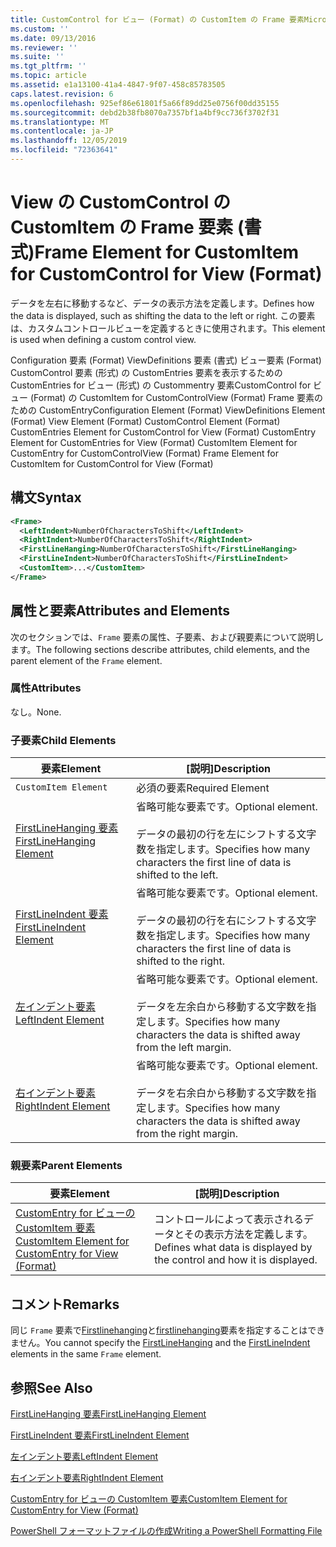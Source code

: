 ```yaml
---
title: CustomControl for ビュー (Format) の CustomItem の Frame 要素Microsoft Docs
ms.custom: ''
ms.date: 09/13/2016
ms.reviewer: ''
ms.suite: ''
ms.tgt_pltfrm: ''
ms.topic: article
ms.assetid: e1a13100-41a4-4847-9f07-458c85783505
caps.latest.revision: 6
ms.openlocfilehash: 925ef86e61801f5a66f89dd25e0756f00dd35155
ms.sourcegitcommit: debd2b38fb8070a7357bf1a4bf9cc736f3702f31
ms.translationtype: MT
ms.contentlocale: ja-JP
ms.lasthandoff: 12/05/2019
ms.locfileid: "72363641"
---
```

# <a name="frame-element-for-customitem-for-customcontrol-for-view-format"></a><span data-ttu-id="cca64-102">View の CustomControl の CustomItem の Frame 要素 (書式)</span><span class="sxs-lookup"><span data-stu-id="cca64-102">Frame Element for CustomItem for CustomControl for View (Format)</span></span>

<span data-ttu-id="cca64-103">データを左右に移動するなど、データの表示方法を定義します。</span><span class="sxs-lookup"><span data-stu-id="cca64-103">Defines how the data is displayed, such as shifting the data to the left or right.</span></span> <span data-ttu-id="cca64-104">この要素は、カスタムコントロールビューを定義するときに使用されます。</span><span class="sxs-lookup"><span data-stu-id="cca64-104">This element is used when defining a custom control view.</span></span>

<span data-ttu-id="cca64-105">Configuration 要素 (Format) ViewDefinitions 要素 (書式) ビュー要素 (Format) CustomControl 要素 (形式) の CustomEntries 要素を表示するための CustomEntries for ビュー (形式) の Custommentry 要素CustomControl for ビュー (Format) の CustomItem for CustomControlView (Format) Frame 要素のための CustomEntry</span><span class="sxs-lookup"><span data-stu-id="cca64-105">Configuration Element (Format) ViewDefinitions Element (Format) View Element (Format) CustomControl Element (Format) CustomEntries Element for CustomControl for View (Format) CustomEntry Element for CustomEntries for View (Format) CustomItem Element for CustomEntry for CustomControlView (Format) Frame Element for CustomItem for CustomControl for View (Format)</span></span>

## <a name="syntax"></a><span data-ttu-id="cca64-106">構文</span><span class="sxs-lookup"><span data-stu-id="cca64-106">Syntax</span></span>

```xml
<Frame>
  <LeftIndent>NumberOfCharactersToShift</LeftIndent>
  <RightIndent>NumberOfCharactersToShift</RightIndent>
  <FirstLineHanging>NumberOfCharactersToShift</FirstLineHanging>
  <FirstLineIndent>NumberOfCharactersToShift</FirstLineIndent>
  <CustomItem>...</CustomItem>
</Frame>
```

## <a name="attributes-and-elements"></a><span data-ttu-id="cca64-107">属性と要素</span><span class="sxs-lookup"><span data-stu-id="cca64-107">Attributes and Elements</span></span>

<span data-ttu-id="cca64-108">次のセクションでは、`Frame` 要素の属性、子要素、および親要素について説明します。</span><span class="sxs-lookup"><span data-stu-id="cca64-108">The following sections describe attributes, child elements, and the parent element of the `Frame` element.</span></span>

### <a name="attributes"></a><span data-ttu-id="cca64-109">属性</span><span class="sxs-lookup"><span data-stu-id="cca64-109">Attributes</span></span>

<span data-ttu-id="cca64-110">なし。</span><span class="sxs-lookup"><span data-stu-id="cca64-110">None.</span></span>

### <a name="child-elements"></a><span data-ttu-id="cca64-111">子要素</span><span class="sxs-lookup"><span data-stu-id="cca64-111">Child Elements</span></span>

|<span data-ttu-id="cca64-112">要素</span><span class="sxs-lookup"><span data-stu-id="cca64-112">Element</span></span>|<span data-ttu-id="cca64-113">[説明]</span><span class="sxs-lookup"><span data-stu-id="cca64-113">Description</span></span>|
|-------------|-----------------|
|`CustomItem Element`|<span data-ttu-id="cca64-114">必須の要素</span><span class="sxs-lookup"><span data-stu-id="cca64-114">Required Element</span></span>|
|[<span data-ttu-id="cca64-115">FirstLineHanging 要素</span><span class="sxs-lookup"><span data-stu-id="cca64-115">FirstLineHanging Element</span></span>](./firstlinehanging-element-for-frame-for-customcontrol-for-view-format.md)|<span data-ttu-id="cca64-116">省略可能な要素です。</span><span class="sxs-lookup"><span data-stu-id="cca64-116">Optional element.</span></span><br /><br /> <span data-ttu-id="cca64-117">データの最初の行を左にシフトする文字数を指定します。</span><span class="sxs-lookup"><span data-stu-id="cca64-117">Specifies how many characters the first line of data is shifted to the left.</span></span>|
|[<span data-ttu-id="cca64-118">FirstLineIndent 要素</span><span class="sxs-lookup"><span data-stu-id="cca64-118">FirstLineIndent Element</span></span>](./firstlineindent-element-for-frame-for-customcontrol-for-view-format.md)|<span data-ttu-id="cca64-119">省略可能な要素です。</span><span class="sxs-lookup"><span data-stu-id="cca64-119">Optional element.</span></span><br /><br /> <span data-ttu-id="cca64-120">データの最初の行を右にシフトする文字数を指定します。</span><span class="sxs-lookup"><span data-stu-id="cca64-120">Specifies how many characters the first line of data is shifted to the right.</span></span>|
|[<span data-ttu-id="cca64-121">左インデント要素</span><span class="sxs-lookup"><span data-stu-id="cca64-121">LeftIndent Element</span></span>](./leftindent-element-for-frame-for-customcontrol-for-view-format.md)|<span data-ttu-id="cca64-122">省略可能な要素です。</span><span class="sxs-lookup"><span data-stu-id="cca64-122">Optional element.</span></span><br /><br /> <span data-ttu-id="cca64-123">データを左余白から移動する文字数を指定します。</span><span class="sxs-lookup"><span data-stu-id="cca64-123">Specifies how many characters the data is shifted away from the left margin.</span></span>|
|[<span data-ttu-id="cca64-124">右インデント要素</span><span class="sxs-lookup"><span data-stu-id="cca64-124">RightIndent Element</span></span>](./rightindent-element-for-frame-for-customcontrol-for-view-format.md)|<span data-ttu-id="cca64-125">省略可能な要素です。</span><span class="sxs-lookup"><span data-stu-id="cca64-125">Optional element.</span></span><br /><br /> <span data-ttu-id="cca64-126">データを右余白から移動する文字数を指定します。</span><span class="sxs-lookup"><span data-stu-id="cca64-126">Specifies how many characters the data is shifted away from the right margin.</span></span>|

### <a name="parent-elements"></a><span data-ttu-id="cca64-127">親要素</span><span class="sxs-lookup"><span data-stu-id="cca64-127">Parent Elements</span></span>

|<span data-ttu-id="cca64-128">要素</span><span class="sxs-lookup"><span data-stu-id="cca64-128">Element</span></span>|<span data-ttu-id="cca64-129">[説明]</span><span class="sxs-lookup"><span data-stu-id="cca64-129">Description</span></span>|
|-------------|-----------------|
|[<span data-ttu-id="cca64-130">CustomEntry for ビューの CustomItem 要素</span><span class="sxs-lookup"><span data-stu-id="cca64-130">CustomItem Element for CustomEntry for View (Format)</span></span>](./customitem-element-for-customentry-for-customcontrol-for-view-format.md)|<span data-ttu-id="cca64-131">コントロールによって表示されるデータとその表示方法を定義します。</span><span class="sxs-lookup"><span data-stu-id="cca64-131">Defines what data is displayed by the control and how it is displayed.</span></span>|

## <a name="remarks"></a><span data-ttu-id="cca64-132">コメント</span><span class="sxs-lookup"><span data-stu-id="cca64-132">Remarks</span></span>

<span data-ttu-id="cca64-133">同じ `Frame` 要素で[Firstlinehanging](./firstlinehanging-element-for-frame-for-customcontrol-for-view-format.md)と[firstlinehanging](./firstlineindent-element-for-frame-for-customcontrol-for-view-format.md)要素を指定することはできません。</span><span class="sxs-lookup"><span data-stu-id="cca64-133">You cannot specify the [FirstLineHanging](./firstlinehanging-element-for-frame-for-customcontrol-for-view-format.md) and the [FirstLineIndent](./firstlineindent-element-for-frame-for-customcontrol-for-view-format.md) elements in the same `Frame` element.</span></span>

## <a name="see-also"></a><span data-ttu-id="cca64-134">参照</span><span class="sxs-lookup"><span data-stu-id="cca64-134">See Also</span></span>

[<span data-ttu-id="cca64-135">FirstLineHanging 要素</span><span class="sxs-lookup"><span data-stu-id="cca64-135">FirstLineHanging Element</span></span>](./firstlinehanging-element-for-frame-for-customcontrol-for-view-format.md)

[<span data-ttu-id="cca64-136">FirstLineIndent 要素</span><span class="sxs-lookup"><span data-stu-id="cca64-136">FirstLineIndent Element</span></span>](./firstlineindent-element-for-frame-for-customcontrol-for-view-format.md)

[<span data-ttu-id="cca64-137">左インデント要素</span><span class="sxs-lookup"><span data-stu-id="cca64-137">LeftIndent Element</span></span>](./leftindent-element-for-frame-for-customcontrol-for-view-format.md)

[<span data-ttu-id="cca64-138">右インデント要素</span><span class="sxs-lookup"><span data-stu-id="cca64-138">RightIndent Element</span></span>](./rightindent-element-for-frame-for-customcontrol-for-view-format.md)

[<span data-ttu-id="cca64-139">CustomEntry for ビューの CustomItem 要素</span><span class="sxs-lookup"><span data-stu-id="cca64-139">CustomItem Element for CustomEntry for View (Format)</span></span>](./customitem-element-for-customentry-for-customcontrol-for-view-format.md)

[<span data-ttu-id="cca64-140">PowerShell フォーマットファイルの作成</span><span class="sxs-lookup"><span data-stu-id="cca64-140">Writing a PowerShell Formatting File</span></span>](./writing-a-powershell-formatting-file.md)
